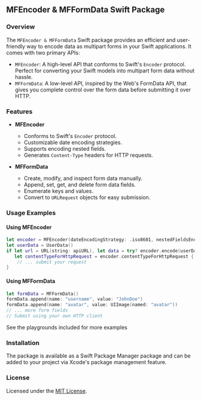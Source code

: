 ## MFEncoder & MFFormData Swift Package

### Overview

The `MFEncoder & MFFormData` Swift package provides an efficient and user-friendly way to encode data as multipart forms in your Swift applications. It comes with two primary APIs:

- `MFEncoder`: A high-level API that conforms to Swift's `Encoder` protocol. Perfect for converting your Swift models into multipart form data without hassle.
- `MFFormData`: A low-level API, inspired by the Web's FormData API, that gives you complete control over the form data before submitting it over HTTP.

### Features

- **MFEncoder**
  - Conforms to Swift's `Encoder` protocol.
  - Customizable date encoding strategies.
  - Supports encoding nested fields.
  - Generates `Content-Type` headers for HTTP requests.
  
- **MFFormData**
  - Create, modify, and inspect form data manually.
  - Append, set, get, and delete form data fields.
  - Enumerate keys and values.
  - Convert to `URLRequest` objects for easy submission.

### Usage Examples

#### Using MFEncoder

```swift
let encoder = MFEncoder(dateEncodingStrategy: .iso8601, nestedFieldsEncodingStrategy: .multipleKeys)
let userData = UserData()
if let url = URL(string: apiURL), let data = try? encoder.encode(userData),
   let contentTypeForHttpRequest = encoder.contentTypeForHttpRequest {
    // ... submit your request
}
```

#### Using MFFormData

```swift
let formData = MFFormData()
formData.append(name: "username", value: "JohnDoe")
formData.append(name: "avatar", value: UIImage(named: "avatar"))
// ... more form fields
// Submit using your own HTTP client
```

See the playgrounds included for more examples

### Installation

The package is available as a Swift Package Manager package and can be added to your project via Xcode's package management feature.



### License

Licensed under the [MIT License](LICENSE.md).

